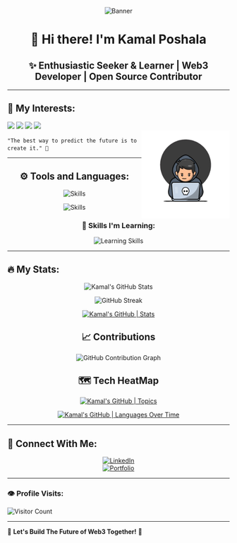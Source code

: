 <div align='center'>

![Banner](https://files.oaiusercontent.com/file-LiygPrhKUSsQv14bwaEtCe?se=2025-03-15T03%3A20%3A26Z&sp=r&sv=2024-08-04&sr=b&rscc=max-age%3D604800%2C%20immutable%2C%20private&rscd=attachment%3B%20filename%3Dac0982ba-eb52-4a77-9771-aaf2380c13c9.webp&sig=nhDqrb0Q4/ZyYh7wNRKPwmiiLElgPMVbw5ibFsUtPhY%3D)

# 👋 Hi there! I'm **Kamal Poshala**  

## ✨ Enthusiastic Seeker & Learner | Web3 Developer | Open Source Contributor  

</div>

---

## 👀 My Interests:

<div>   

![](https://img.shields.io/badge/-Blockchain%20Development-blue)
![](https://img.shields.io/badge/-Smart%20Contracts-green)
![](https://img.shields.io/badge/-Web%203-orange)
![](https://img.shields.io/badge/-Open%20Source%20Contribution-red)  
<img src='https://raw.githubusercontent.com/KarthikeyaEnge/KarthikeyaEnge/main/think.gif' width="200" height="200"  align='right' top='0'>    

</div>

`"The best way to predict the future is to create it." 🚀`

---

<div align='center'>

## ⚙️ Tools and Languages:

![Skills](https://skillicons.dev/icons?i=c,java,py,html,css,js,git)

![Skills](https://skillicons.dev/icons?i=react,nodejs,mongodb,express,solidity,ethereum)  

### 📖 Skills I'm Learning:

![Learning Skills](https://skillicons.dev/icons?i=django,redux,firebase,next,astro,graphql)  

</div>

---

## 🔥 My Stats:

<div align='center'>

![Kamal's GitHub Stats](https://github-readme-stats.vercel.app/api?username=Kamal-Poshala&show_icons=true&cache_seconds=86400&theme=radical&hide_border=true)  

![GitHub Streak](https://streak-stats.demolab.com/?user=Kamal-Poshala&theme=radical&hide_border=true)  

[![Kamal's GitHub | Stats](https://stats.quine.sh/Kamal-Poshala/github?theme=dark)](https://quine.sh)  

## 📈 Contributions  

![GitHub Contribution Graph](https://github-readme-activity-graph.vercel.app/graph?username=Kamal-Poshala&bg_color=0D1117&color=58A6FF&line=58A6FF&point=FFFFFF&hide_border=true)  

## 🗺️ Tech HeatMap  

[![Kamal's GitHub | Topics](https://stats.quine.sh/Kamal-Poshala/topics-over-time?theme=dark)](https://quine.sh)  

[![Kamal's GitHub | Languages Over Time](https://stats.quine.sh/Kamal-Poshala/languages-over-time?theme=dark)](https://quine.sh)  

</div>

---

## 📧 Connect With Me:

<div align='center'>

[![LinkedIn](https://img.shields.io/badge/-LinkedIn-0077B5?style=for-the-badge&logo=linkedin&logoColor=white)](https://www.linkedin.com/in/kamal-poshala-6431611a7/)  
[![Portfolio](https://img.shields.io/badge/-Portfolio-000?style=for-the-badge&logo=vercel&logoColor=white)](https://yourwebsite.com)  

</div>

---

### 👁️ Profile Visits:  
![Visitor Count](https://profile-counter.glitch.me/Kamal-Poshala/count.svg)  

---

🌟 **Let's Build The Future of Web3 Together!** 🌟  
